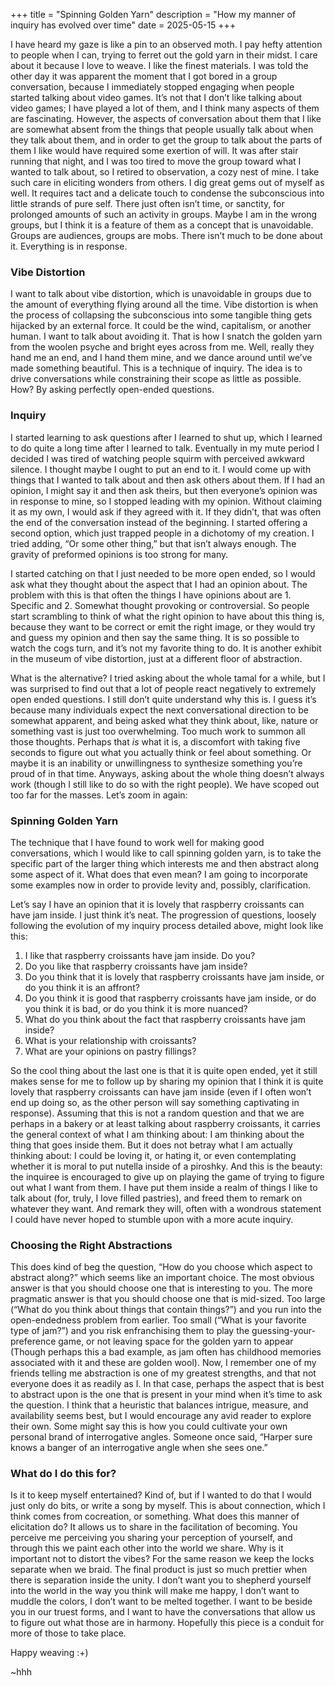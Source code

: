 +++
title = "Spinning Golden Yarn"
description = "How my manner of inquiry has evolved over time"
date = 2025-05-15
+++

I have heard my gaze is like a pin to an observed moth. I pay hefty attention to people when I can, trying to ferret out the gold yarn in their midst. I care about it because I love to weave. I like the finest materials. I was told the other day it was apparent the moment that I got bored in a group conversation, because I immediately stopped engaging when people started talking about video games. It’s not that I don’t like talking about video games; I have played a lot of them, and I think many aspects of them are fascinating. However, the aspects of conversation about them that I like are somewhat absent from the things that people usually talk about when they talk about them, and in order to get the group to talk about the parts of them I like would have required some exertion of will. It was after stair running that night, and I was too tired to move the group toward what I wanted to talk about, so I retired to observation, a cozy nest of mine. I take such care in eliciting wonders from others. I dig great gems out of myself as well. It requires tact and a delicate touch to condense the subconscious into little strands of pure self. There just often isn’t time, or sanctity, for prolonged amounts of such an activity in groups. Maybe I am in the wrong groups, but I think it is a feature of them as a concept that is unavoidable. Groups are audiences, groups are mobs. There isn’t much to be done about it. Everything is in response.

### Vibe Distortion

I want to talk about vibe distortion, which is unavoidable in groups due to the amount of everything flying around all the time. Vibe distortion is when the process of collapsing the subconscious into some tangible thing gets hijacked by an external force. It could be the wind, capitalism, or another human. I want to talk about avoiding it. That is how I snatch the golden yarn from the woolen psyche and bright eyes across from me. Well, really they hand me an end, and I hand them mine, and we dance around until we’ve made something beautiful. This is a technique of inquiry. The idea is to drive conversations while constraining their scope as little as possible. How? By asking perfectly open-ended questions.

### Inquiry

I started learning to ask questions after I learned to shut up, which I learned to do quite a long time after I learned to talk. Eventually in my mute period I decided I was tired of watching people squirm with perceived awkward silence. I thought maybe I ought to put an end to it. I would come up with things that I wanted to talk about and then ask others about them. If I had an opinion, I might say it and then ask theirs, but then everyone’s opinion was in response to mine, so I stopped leading with my opinion. Without claiming it as my own, I would ask if they agreed with it. If they didn’t, that was often the end of the conversation instead of the beginning. I started offering a second option, which just trapped people in a dichotomy of my creation. I tried adding, “Or some other thing,” but that isn’t always enough. The gravity of preformed opinions is too strong for many.

I started catching on that I just needed to be more open ended, so I would ask what they thought about the aspect that I had an opinion about. The problem with this is that often the things I have opinions about are 1. Specific and 2. Somewhat thought provoking or controversial. So people start scrambling to think of what the right opinion to have about this thing is, because they want to be correct or emit the right image, or they would try and guess my opinion and then say the same thing. It is so possible to watch the cogs turn, and it’s not my favorite thing to do. It is another exhibit in the museum of vibe distortion, just at a different floor of abstraction. 

What is the alternative? I tried asking about the whole tamal for a while, but I was surprised to find out that a lot of people react negatively to extremely open ended questions. I still don’t quite understand why this is. I guess it’s because many individuals expect the next conversational direction to be somewhat apparent, and being asked what they think about, like, nature or something vast is just too overwhelming. Too much work to summon all those thoughts. Perhaps that *is* what it is, a discomfort with taking five seconds to figure out what you actually think or feel about something. Or maybe it is an inability or unwillingness to synthesize something you’re proud of in that time. Anyways, asking about the whole thing doesn’t always work (though I still like to do so with the right people). We have scoped out too far for the masses. Let’s zoom in again:

### Spinning Golden Yarn

The technique that I have found to work well for making good conversations, which I would like to call spinning golden yarn, is to take the specific part of the larger thing which interests me and then abstract along some aspect of it. What does that even mean? I am going to incorporate some examples now in order to provide levity and, possibly, clarification.

Let’s say I have an opinion that it is lovely that raspberry croissants can have jam inside. I just think it’s neat. The progression of questions, loosely following the evolution of my inquiry process detailed above, might look like this:

1. I like that raspberry croissants have jam inside. Do you?
2. Do you like that raspberry croissants have jam inside?
3. Do you think that it is lovely that raspberry croissants have jam inside, or do you think it is an affront?
4. Do you think it is good that raspberry croissants have jam inside, or do you think it is bad, or do you think it is more nuanced?
5. What do you think about the fact that raspberry croissants have jam inside?
6. What is your relationship with croissants?
7. What are your opinions on pastry fillings?

So the cool thing about the last one is that it is quite open ended, yet it still makes sense for me to follow up by sharing my opinion that I think it is quite lovely that raspberry croissants can have jam inside (even if I often won’t end up doing so, as the other person will say something captivating in response). Assuming that this is not a random question and that we are perhaps in a bakery or at least talking about raspberry croissants, it carries the general context of what I am thinking about: I am thinking about the thing that goes inside them. But it does not betray what I am actually thinking about: I could be loving it, or hating it, or even contemplating whether it is moral to put nutella inside of a piroshky. And this is the beauty: the inquiree is encouraged to give up on playing the game of trying to figure out what I want from them. I have put them inside a realm of things I like to talk about (for, truly, I love filled pastries), and freed them to remark on whatever they want. And remark they will, often with a wondrous statement I could have never hoped to stumble upon with a more acute inquiry.

### Choosing the Right Abstractions

This does kind of beg the question, “How do you choose which aspect to abstract along?” which seems like an important choice. The most obvious answer is that you should choose one that is interesting to you. The more pragmatic answer is that you should choose one that is mid-sized. Too large (“What do you think about things that contain things?”) and you run into the open-endedness problem from earlier. Too small (“What is your favorite type of jam?”) and you risk enfranchising them to play the guessing-your-preference game, or not leaving space for the golden yarn to appear (Though perhaps this a bad example, as jam often has childhood memories associated with it and these are golden wool). Now, I remember one of my friends telling me abstraction is one of my greatest strengths, and that not everyone does it as readily as I. In that case, perhaps the aspect that is best to abstract upon is the one that is present in your mind when it’s time to ask the question. I think that a heuristic that balances intrigue, measure, and availability seems best, but I would encourage any avid reader to explore their own. Some might say this is how you could cultivate your own personal brand of interrogative angles. Someone once said, “Harper sure knows a banger of an interrogative angle when she sees one.”

### What do I do this for? 
Is it to keep myself entertained? Kind of, but if I wanted to do that I would just only do bits, or write a song by myself. This is about connection, which I think comes from cocreation, or something. What does this manner of elicitation do? It allows us to share in the facilitation of becoming. You perceive me perceiving you sharing your perception of yourself, and through this we paint each other into the world we share. Why is it important not to distort the vibes? For the same reason we keep the locks separate when we braid. The final product is just so much prettier when there is separation inside the unity. I don’t want you to shepherd yourself into the world in the way you think will make me happy, I don’t want to muddle the colors, I don’t want to be melted together. I want to be beside you in our truest forms, and I want to have the conversations that allow us to figure out what those are in harmony. Hopefully this piece is a conduit for more of those to take place.

Happy weaving :+)

~hhh
